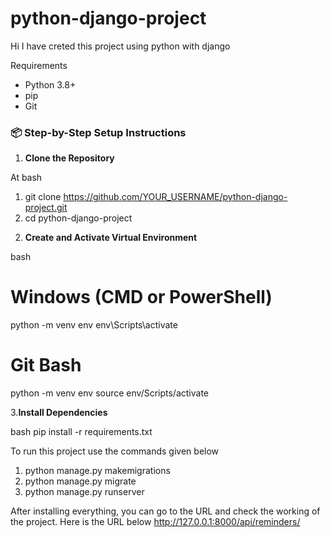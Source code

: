 # python-django-project

Hi I have creted this project using python with django 

Requirements

- Python 3.8+
- pip
- Git

### 📦 Step-by-Step Setup Instructions

1. **Clone the Repository**

At bash
1) git clone https://github.com/YOUR_USERNAME/python-django-project.git
2) cd python-django-project

2. **Create and Activate Virtual Environment**

bash
# Windows (CMD or PowerShell)
python -m venv env
env\Scripts\activate

# Git Bash
python -m venv env
source env/Scripts/activate

3.**Install Dependencies**

bash
pip install -r requirements.txt

To run this project use the commands given below
1) python manage.py makemigrations
2) python manage.py migrate
3) python manage.py runserver

After installing everything, you can go to the URL and check the working of the project. Here is the URL below
http://127.0.0.1:8000/api/reminders/

